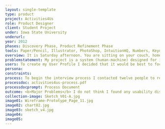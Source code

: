 ```yaml
---
layout: single-template
type: product
project: Activities4Us
role: Product Designer
client: Student Project
under: Iowa State University
underurl:
year: 2012
phases: Discovery Phase, Product Refinement Phase
tools: Paper/Pencil, Illustrator, PhotoShop, IntuitionHQ, Numbers, Keynote
overview: It is Saturday afternoon. You are sitting on your couch, home alone with no plans. The friends you usually hang out with are either sick or traveling. you've read everything on your bookshelf? you've already cleaned your apartment for the week? you've finished this week's laundry?. You've recently heard through office colleagues that there is a new website that helps you find activities in your area. You grab your laptop and enter the website address - www.activities4.us
problemstatement: My project is a system (human-machine) designed for its users to seek out activities. Activities 4 Us is a web-based application where a user inputs their location by zip code, how many people will participate in the activity and starts a query. They are then presented with a list of results of activities; in their area, happening within 24 hours from their search, displayed depending on local weather (no Frisbee in the park option offered if it is currently raining or calling for rain), date accessed (no picnic suggestions if it is winter) and separated by low-to-no cost activities and activities requiring money. Additionally, at this point, users can also select a set of filters to narrow down the type of activity they might want to take part in.
users: To create my User Profile I decided that it would be best to focus on age group (21–55). I thought it best to focus on one age group to start with and tailor the system to then meet the needs of a wider audience later.
persona:
constraints:
process: To begin the interview process I contacted twelve people to request interview times. I had prepared two pages of questions. The questions had three different sections and then the wants and needs brainstorming activity. The sections were - 'Defining Boredom', 'Finding Activities' and 'Accessibility of Websites/Interfaces'. My purpose for asking these questions was to -   <br><br>  • Find reasons and situations as to when a user might access my system   <br>  • How active in finding things to do a user might be when bored   <br>  • What activities users might be looking for   <br>  • What types of refining searches a user might desire for my system   <br>  • What other methods users interact with to find activities   <br>  • What makes a good design in terms of accessibility   <br><br> <b>Defining Boredom Review</b>  <br>  The first thing to note is that most of the participants find themselves filling their free time by watching TV but in comparison, watching TV was only listed by one participant as something they want to do with their free time. Just less than 50% of the participants are bored when they are left alone, and 6 out of 7 rely on friends for their source of activities. Friends are going to be difficult for my system to contend with, however, those other people need a source to find activities to do, which my system could fill. 85.6% of the participants use the internet to find activities. The design of my system will need to consider users who are feeling anxious and annoyed/irritated by their boredom.    <br><br>  <b>Finding Activities Review</b>   <br>  100% of the participants interviewed use the internet to find activities. 71.4% of those interviewed typically do activities that cost money, however, it should be considered that the other 28.6% responded that "sometimes" their activities cost money. My system should consider the sites that the participants use (Metromix, Yelp, Groupon, Google...) as competitor examples and try to refine/simplify my system in comparison. My system should separate activities by cost and consider a priority to activities that cost money. One question that could have been asked to clarify is - "Do you prefer activities that cost over those that do not?". Users may find themselves taking part in for-cost activities but prefer to not spend money if given the option.
processdoc: activities4us-process.pdf
processdocprompt: Process Document
outcome: <b>Major Problems</b> I do not think I found any usability disasters in my system, however, one major problem that I encountered in my user testing was that the system is unclear about how to return to the ‘Home’ or main search screen. I had built in a link in the logo, which is standard practice when designing websites, but I’m not sure if all the users would have understood that. <br><br>  The breadcrumb system was either not clear or overlooked. This can be resolved by changing the breadcrumb wording to reflect ‘Home’ instead of its current ‘Search 4 Activities’. Additionally, a ‘Home’ link could be added to the header and footer navigation. I do think that would create an aesthetic imbalance in the links (i.e, three on one side, two on the other) so perhaps some thought should go into creating an additional link to balance them out.  <br><br>  Another major problem deals with the ‘New Search’ button below the filters. This was another way that I thought users could find their way back to the ‘Home’ screen, however, it proved problematic for User 003 - <br> <br> <q>“The ‘New Search’ button confused me once at the beginning me because I felt like it was an ‘Apply’.”</q> <cite>– User 003</cite> <br> <br> This is a very good point. If users are accustomed to clicking an ‘Apply’ button when filtering, they may reset the query accidentally. The ‘New Search’ button is placed in a similar position to where an ‘Apply’ button normally would be.  <br><br>  <b>Cosmetic Problems</b> <br>  Speaking again to the ‘Apply’ button major issue I discussed above, this is also a cosmetic problem. The content of the  ‘How 2 Use’ page notes that this would be the location of the ‘Reset Filter’ button. We don’t want users making the same mistake with that button either. It would probably be best to disconnect the ‘Reset Filter’ button from the ‘Activity  Filter’ box altogether, removing the grouping of the two items.  <br><br>  <b>New Feature Requests</b> <br> <q>"Take ‘new feature’ requests with a grain of salt."</q> <cite>– Steve Krug, Don’t Make Me Think</cite> <br><br>  User 001 brought up an interesting idea that I hadn’t considered – to create an optional log in on the site that users would not have to sign up to use the system, but if they did it could track their activities, potentially suggest new activities and store information to populate the search fields. My original intent was that location would be handled by the ZIP search, but it has been brought to my attention of the situations of locations on ZIP code dividing lines, where just a short distance from the user’s current location may be a different ZIP. Something should be considered for situations like this so users wouldn’t need to do multiple searches to find local activities. User 003 also brought up a point that should be considered - <br> <br> <q>“The ‘All Activities Map’ seems out of place to me because it’s ‘No Cost’, ‘Paid Activities’ and then ‘All Activities Map’ whereas the other two don’t have maps. Like, why is this one a map instead of just all activities and I can turn on a map?”</q> <cite>– User 003</cite> <br> <br> The original intent for the ‘All Activities Map’ was to have an overview of the area and the activities to do. While there was only one user to bring up this issue, perhaps everyone would benefit from a tab that just listed ‘All Activities’. It might take the place of the query landing page and then users could use the tabs to filter between ‘Free Activities’ and ‘Paid Activities’. Or, to go a step further, perhaps the tabs could be eliminated completely and be replaced by additional filters in the ‘Activity Filter’.
collection-image: Sketch_V01-A.jpg
image01: Wireframe-Prototype_Page_11.jpg
image02: chart02.jpg
image03: sketch_v4.jpg
image04:
image05:
---
```

